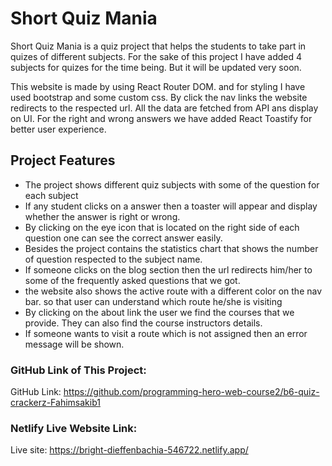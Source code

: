 # Short Quiz Mania
Short Quiz Mania is a quiz project that helps the students to take part in quizes of different subjects. For the sake of this project I have added 4 subjects for quizes for the time being. But it will be updated very soon.

This website is made by using React Router DOM. and for styling I have used bootstrap and some custom css. By click the nav links the website redirects to the respected url. All the data are fetched from API ans display on UI. For the right and wrong answers we have added React Toastify for better user experience. 

## Project Features
- The project shows different quiz subjects with some of the question for each subject
- If any student clicks on a answer then a toaster will appear and display whether the answer is right or wrong.
- By clicking on the eye icon that is located on the right side of each question one can see the correct answer easily.
- Besides the project contains the statistics chart that shows the number of question respected to the subject name.
- If someone clicks on the blog section then the url redirects him/her to some of the frequently asked questions that we got.
- the website also shows the active route with a different color on the nav bar. so that user can understand which route he/she is visiting
- By clicking on the about link the user we find the courses that we provide. They can also find the course instructors details.
- If someone wants to visit a route which is not assigned then an error message will be shown.

### GitHub Link of This Project: 
GitHub Link: https://github.com/programming-hero-web-course2/b6-quiz-crackerz-Fahimsakib1

### Netlify Live Website Link:
Live site: https://bright-dieffenbachia-546722.netlify.app/
